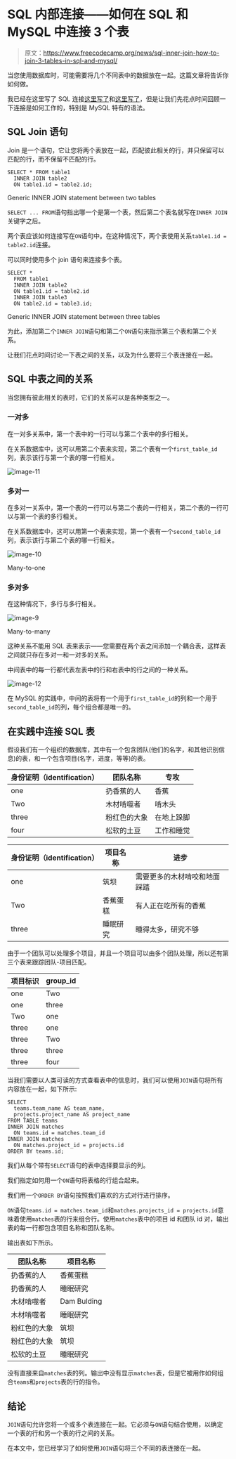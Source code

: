 # SQL 内部连接——如何在 SQL 和 MySQL 中连接 3 个表

> 原文：<https://www.freecodecamp.org/news/sql-inner-join-how-to-join-3-tables-in-sql-and-mysql/>

当您使用数据库时，可能需要将几个不同表中的数据放在一起。这篇文章将告诉你如何做。

我已经在这里写了 SQL 连接[这里写了](https://www.freecodecamp.org/news/sql-join-types-inner-join-vs-outer-join-example/)和[这里写了](https://www.freecodecamp.org/news/sql-left-join-example-join-statement-syntax/)，但是让我们先花点时间回顾一下连接是如何工作的，特别是 MySQL 特有的语法。

## SQL Join 语句

Join 是一个语句，它让您将两个表放在一起，匹配彼此相关的行，并只保留可以匹配的行，而不保留不匹配的行。

```
SELECT * FROM table1 
  INNER JOIN table2
  ON table1.id = table2.id;
```

Generic INNER JOIN statement between two tables

`SELECT ... FROM`语句指出哪一个是第一个表，然后第二个表名就写在`INNER JOIN`关键字之后。

两个表应该如何连接写在`ON`语句中。在这种情况下，两个表使用关系`table1.id = table2.id`连接。

可以同时使用多个 join 语句来连接多个表。

```
SELECT *
  FROM table1
  INNER JOIN table2
  ON table1.id = table2.id
  INNER JOIN table3
  ON table2.id = table3.id;
```

Generic INNER JOIN statement between three tables

为此，添加第二个`INNER JOIN`语句和第二个`ON`语句来指示第三个表和第二个关系。

让我们花点时间讨论一下表之间的关系，以及为什么要将三个表连接在一起。

## SQL 中表之间的关系

当您拥有彼此相关的表时，它们的关系可以是各种类型之一。

### 一对多

在一对多关系中，第一个表中的一行可以与第二个表中的多行相关。

在关系数据库中，这可以用第二个表来实现，第二个表有一个`first_table_id`列，表示该行与第一个表的哪一行相关。

![image-11](img/c1f5af6bc4f465ceb71584cd61c7a3de.png)

### 多对一

在多对一关系中，第一个表的一行可以与第二个表的一行相关，第二个表的一行可以与第一个表的多行相关。

在关系数据库中，这可以用第一个表来实现，第一个表有一个`second_table_id`列，表示该行与第二个表的哪一行相关。

![image-10](img/9df62bed1ed27cf9cf763c80e7f0766c.png)

Many-to-one

### 多对多

在这种情况下，多行与多行相关。

![image-9](img/f1d36037460d62a12355151a03b1b989.png)

Many-to-many

这种关系不能用 SQL 表来表示——您需要在两个表之间添加一个耦合表，这样表之间就只存在多对一和一对多的关系。

中间表中的每一行都代表左表中的行和右表中的行之间的一种关系。

![image-12](img/4fa1774dd67e85524d211f839109bbca.png)

在 MySQL 的实践中，中间的表将有一个用于`first_table_id`的列和一个用于`second_table_id`的列，每个组合都是唯一的。

## 在实践中连接 SQL 表

假设我们有一个组织的数据库，其中有一个包含团队(他们的名字，和其他识别信息)的表，和一个包含项目(名字，进度，等等)的表。

| 身份证明（identification） | 团队名称 | 专攻 |
| --- | --- | --- |
| one | 扔香蕉的人 | 香蕉 |
| Two | 木材啃噬者 | 啃木头 |
| three | 粉红色的大象 | 在地上跺脚 |
| four | 松软的土豆 | 工作和睡觉 |

| 身份证明（identification） | 项目名称 | 进步 |
| --- | --- | --- |
| one | 筑坝 | 需要更多的木材啃咬和地面踩踏 |
| Two | 香蕉蛋糕 | 有人正在吃所有的香蕉 |
| three | 睡眠研究 | 睡得太多，研究不够 |

由于一个团队可以处理多个项目，并且一个项目可以由多个团队处理，所以还有第三个表来跟踪团队-项目匹配。

| 项目标识 | group_id |
| --- | --- |
| one | Two |
| one | three |
| Two | one |
| three | one |
| three | Two |
| three | three |
| three | four |

当我们需要以人类可读的方式查看表中的信息时，我们可以使用`JOIN`语句将所有内容放在一起，如下所示:

```
SELECT
  teams.team_name AS team_name,
  projects.project_name AS project_name
FROM TABLE teams
INNER JOIN matches
  ON teams.id = matches.team_id
INNER JOIN matches
  ON matches.project_id = projects.id
ORDER BY teams.id;
```

我们从每个带有`SELECT`语句的表中选择要显示的列。

我们指定如何用一个`ON`语句将表格的行组合起来。

我们用一个`ORDER BY`语句按照我们喜欢的方式对行进行排序。

`ON`语句`teams.id = matches.team_id`和`matches.projects_id = projects.id`意味着使用`matches`表的行来组合行。使用`matches`表中的项目 id 和团队 id 对，输出表的每一行都包含项目名称和团队名称。

输出表如下所示。

| 团队名称 | 项目名称 |
| --- | --- |
| 扔香蕉的人 | 香蕉蛋糕 |
| 扔香蕉的人 | 睡眠研究 |
| 木材啃噬者 | Dam Bulding |
| 木材啃噬者 | 睡眠研究 |
| 粉红色的大象 | 筑坝 |
| 粉红色的大象 | 筑坝 |
| 松软的土豆 | 睡眠研究 |

没有直接来自`matches`表的列。输出中没有显示`matches`表，但是它被用作如何组合`teams`和`projects`表的行的指令。

## 结论

`JOIN`语句允许您将一个或多个表连接在一起。它必须与`ON`语句结合使用，以确定一个表的行和另一个表的行之间的关系。

在本文中，您已经学习了如何使用`JOIN`语句将三个不同的表连接在一起。